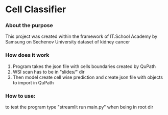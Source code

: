 # Cell Classifier

### About the purpose
This project was created within the framework of IT.School
Academy by Samsung on Sechenov University dataset of kidney cancer

### How does it work
1) Program takes the json file with cells boundaries created by QuPath
2) WSI scan has to be in "slides/" dir
3) Then model create cell wise prediction and create json file with objects to import in QuPath

### How to use:
to test the program type 
"streamlit run main.py"
when being in root dir